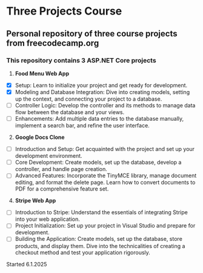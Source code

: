 # Three Projects Course

## Personal repository of three course projects from freecodecamp.org

### This repository contains 3 ASP.NET Core projects

1. **Food Menu Web App**
  - [x] Setup: Learn to initialize your project and get ready for development.
  - [x] Modeling and Database Integration: Dive into creating models, setting up the context, and connecting your project to a database.
  - [ ] Controller Logic: Develop the controller and its methods to manage data flow between the database and your views.
  - [ ] Enhancements: Add multiple data entries to the database manually, implement a search bar, and refine the user interface.

2. **Google Docs Clone**
  - [ ] Introduction and Setup: Get acquainted with the project and set up your development environment.
  - [ ] Core Development: Create models, set up the database, develop a controller, and handle page creation.
  - [ ] Advanced Features: Incorporate the TinyMCE library, manage document editing, and format the delete page. Learn how to convert documents to PDF for a comprehensive feature set.

4. **Stripe Web App**
  - [ ] Introduction to Stripe: Understand the essentials of integrating Stripe into your web application.
  - [ ] Project Initialization: Set up your project in Visual Studio and prepare for development.
  - [ ] Building the Application: Create models, set up the database, store products, and display them. Dive into the technicalities of creating a checkout method and test your application rigorously.

Started 6.1.2025
